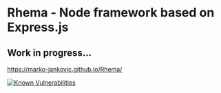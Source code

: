 # Rhema - Node framework based on Express.js




## Work in progress...

https://marko-jankovic.github.io/Rhema/
                
[![Known Vulnerabilities](https://snyk.io/test/github/marko-jankovic/rhema/badge.svg?targetFile=package.json)](https://snyk.io/test/github/marko-jankovic/rhema?targetFile=package.json)

